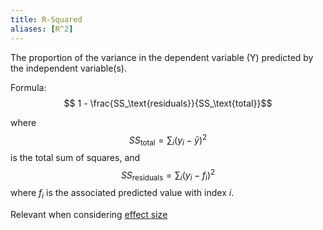 ```yaml
---
title: R-Squared
aliases: [R^2]
---
```


The proportion of the variance in the dependent variable (Y) predicted by the independent variable(s).

Formula: $$ 1 - \frac{SS_\text{residuals}}{SS_\text{total}}$$

where $${SS_\text{total}} = \sum_i({y_i - \bar{y}})^2$$ is the total sum of squares, and $${SS_\text{residuals}} = \sum_i(y_i - f_i)^2$$ where $f_i$ is the associated predicted value with index $i$.

Relevant when considering [effect size](notes/statistics/effect-size.md)